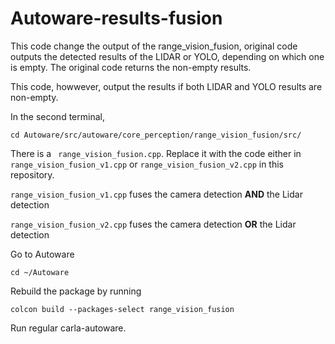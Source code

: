 # Autoware-results-fusion

This code change the output of the range_vision_fusion, original code outputs the detected results of the LIDAR or YOLO, depending on which one is empty. The original code returns the non-empty results.

This code, howwever, output the results if both LIDAR and YOLO results are non-empty.

In the second terminal, 
```
cd Autoware/src/autoware/core_perception/range_vision_fusion/src/
```
There is a ``` range_vision_fusion.cpp```. Replace it with the code either in ```range_vision_fusion_v1.cpp``` or ```range_vision_fusion_v2.cpp``` in this repository.

```range_vision_fusion_v1.cpp``` fuses the camera detection **AND** the Lidar detection

```range_vision_fusion_v2.cpp``` fuses the camera detection **OR** the Lidar detection


Go to Autoware
```
cd ~/Autoware
```
Rebuild the package by running 
```
colcon build --packages-select range_vision_fusion
```
Run regular carla-autoware.
